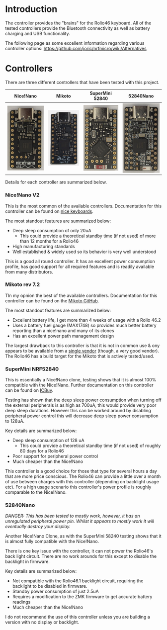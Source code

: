 # Introduction

The controller provides the "brains" for the Rolio46 keyboard. All of the tested controllers provide the Bluetooth connectivity as well as battery charging and USB functionality. 

The following page as some excellent information regarding various controller options: https://github.com/joric/nrfmicro/wiki/Alternatives

# Controllers

There are three different controllers that have been tested with this project.


| Nice!Nano  | Mikoto | SuperMini 52840 | 52840Nano |
| ------------- | ------------- | ------------- |------------- |
| ![Nice!Nano](../images/controllers/nice_nano.jpg)  | ![Mikoto](../images/controllers/mikoto.png)  | ![SuperMini NRF52840](../images/controllers/supermini_52840.jpg)  | ![52840Nano](../images/controllers/52840nano.jpg)  |

Details for each controller are summarized below.

### Nice!Nano V2

This is the most common of the available controllers. Documentation for this controller can be found on [nice keyboards](https://nicekeyboards.com/nice-nano/).


The most standout features are summarized below:
 * Deep sleep consumption of only 20uA
    * This could provide a theoretical standby time (if not used) of more than 12 months for a Rolio46
 * High manufacturing standards
 * Well established & widely used so its behavior is very well understood

This is a good all round controller. It has an excellent power consumption profile, has good support for all required features and is readily available from many distributors.

### Mikoto rev 7.2

TIn my opnion the best of the available controllers. Documentation for this controller can be found on the [Mikoto GitHub](https://github.com/zhiayang/mikoto).


The most standout features are summarized below:
 * Excellent battery life, I get more than 4 weeks of usage with a Rolio 46.2
 * Uses a battery fuel gauge (MAX1748) so provides much better battery reporting than a nice!nano and many of its clones
 * Has an excellent power path management design

The largest drawback to this controller is that it is not in common use & ony appears to be available from a [single vendor](https://keebd.com/products/mikoto-controller) (though, a very good vendor). The Rolio46 has a build target for the Mikoto that is actively tested/used.


### SuperMini NRF52840

This is essentially a Nice!Nano clone, testing shows that it is almost 100% compatible with the Nice!Nano. Further documentation on this controller can be found on [ICBuy](http://wiki.icbbuy.com/doku.php?id=developmentboard:nrf52840).

Testing has shown that the deep sleep power consumption when turning off the external peripherals is as high as 700uA, this would provide very poor deep sleep durations. However this can be worked around by disabling peripheral power control this will decrease deep sleep power consumption to 128uA.

Key details are summarized below:
 * Deep sleep consumption of 128 uA
    * This could provide a theoretical standby time (if not used) of roughly 80 days for a Rolio46
 * Poor support for peripheral power control
 * Much cheaper than the Nice!Nano

 This controller is a good choice for those that type for several hours a day that are more price conscious. The Rolio46 can provide a little over a month of use between charges with this controller (depending on backlight usage etc). For a high usage scenario this controller's power profile is roughly comparable to the Nice!Nano.

### 52840Nano

*DANGER: This has been tested to mostly work, however, it has an unregulated peripheral power pin. Whilst it appears to mostly work it will eventually destroy your display.*

Another Nice!Nano Clone, as with the SuperMini 58240 testing shows that it is almost fully compatible with the Nice!Nano.

There is one key issue with the controller, it can not power the Rolio46's back light circuit. There are no work arounds for this except to disable the backlight in firmware.

Key details are summarized below:
 * Not compatible with the Rolio46.1 backlight circuit, requiring the backlight to be disabled in firmware.
 * Standby power consumption of just 2.5uA
 * Requires a modification to the ZMK firmware to get accurate battery readings
 * Much cheaper than the Nice!Nano

I do not recommend the use of this controller unless you are building a version with no display or backlight.